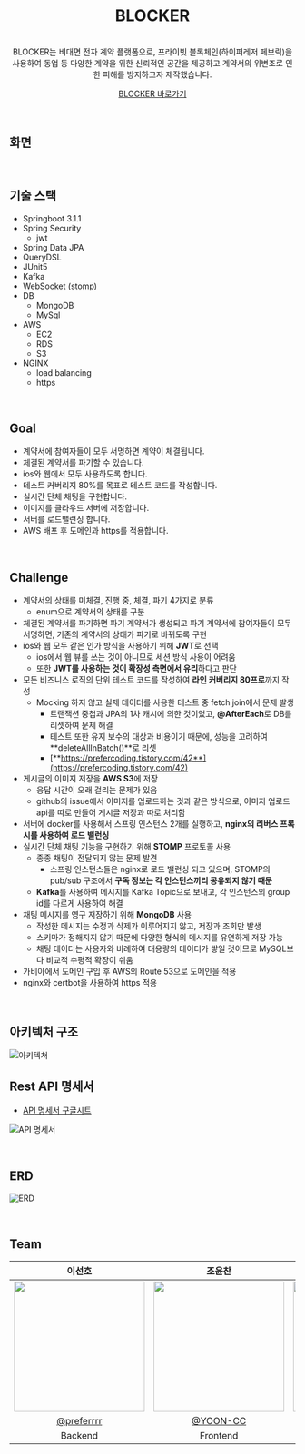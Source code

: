 <div align="center" >

# BLOCKER

</div>


<div align="center" >
</br>
BLOCKER는 비대면 전자 계약 플랫폼으로, 프라이빗 블록체인(하이퍼레저 페브릭)을 사용하여 동업 등 다양한 계약을 위한 신뢰적인 공간을 제공하고 계약서의 위변조로 인한 피해를 방지하고자 제작했습니다.

</br>


[BLOCKER 바로가기](https://blockerrrr.site)

</div>

</br>

## 화면
</br>


## 기술 스택
- Springboot 3.1.1
- Spring Security
    - jwt
- Spring Data JPA
- QueryDSL
- JUnit5
- Kafka
- WebSocket (stomp)
- DB
    - MongoDB
    - MySql
- AWS
    - EC2
    - RDS
    - S3
- NGINX
    - load balancing
    - https

</br>

## Goal

- 계약서에 참여자들이 모두 서명하면 계약이 체결됩니다.
- 체결된 계약서를 파기할 수 있습니다.
- ios와 웹에서 모두 사용하도록 합니다.
- 테스트 커버리지 80%를 목표로 테스트 코드를 작성합니다.
- 실시간 단체 채팅을 구현합니다.
- 이미지를 클라우드 서버에 저장합니다.
- 서버를 로드밸런싱 합니다.
- AWS 배포 후 도메인과 https를 적용합니다.

</br>

## Challenge

- 계약서의 상태를 미체결, 진행 중, 체결, 파기 4가지로 분류
  - enum으로 계약서의 상태를 구분
- 체결된 계약서를 파기하면 파기 계약서가 생성되고 파기 계약서에 참여자들이 모두 서명하면, 기존의 계약서의 상태가 파기로 바뀌도록 구현
- ios와 웹 모두 같은 인가 방식을 사용하기 위해 **JWT**로 선택
  - ios에서 웹 뷰를 쓰는 것이 아니므로 세션 방식 사용이 어려움
  - 또한 **JWT를 사용하는 것이 확장성 측면에서 유리**하다고 판단
- 모든 비즈니스 로직의 단위 테스트 코드를 작성하여 **라인 커버리지 80프로**까지 작성
  - Mocking 하지 않고 실제 데이터를 사용한 테스트 중 fetch join에서 문제 발생
    - 트랜잭션 중첩과 JPA의 1차 캐시에 의한 것이었고,
      **@AfterEach**로 DB를 리셋하여 문제 해결
    - 테스트 또한 유지 보수의 대상과 비용이기 때문에, 성능을 고려하여 **deleteAllInBatch()**로 리셋
    - [**https://prefercoding.tistory.com/42**](https://prefercoding.tistory.com/42)
- 게시글의 이미지 저장을 **AWS S3**에 저장
  - 응답 시간이 오래 걸리는 문제가 있음
  - github의 issue에서 이미지를 업로드하는 것과 같은 방식으로, 이미지 업로드 api를 따로 만들어 게시글 저장과 따로 처리함
- 서버에 docker를 사용해서 스프링 인스턴스 2개를 실행하고, **nginx의 리버스 프록시를 사용하여 로드 밸런싱**
- 실시간 단체 채팅 기능을 구현하기 위해 **STOMP** 프로토콜 사용
  - 종종 채팅이 전달되지 않는 문제 발견
    - 스프링 인스턴스들은 nginx로 로드 밸런싱 되고 있으며,
      STOMP의 pub/sub 구조에서 **구독 정보는 각 인스턴스끼리 공유되지 않기 때문**
  - **Kafka**를 사용하여 메시지를 Kafka Topic으로 보내고, 각 인스턴스의 group id를 다르게 사용하여 해결
- 채팅 메시지를 영구 저장하기 위해 **MongoDB** 사용
  - 작성한 메시지는 수정과 삭제가 이루어지지 않고, 저장과 조회만 발생
  - 스키마가 정해지지 않기 때문에 다양한 형식의 메시지를 유연하게 저장 가능
  - 채팅 데이터는 사용자와 비례하여 대용량의 데이터가 쌓일 것이므로 MySQL보다 비교적 수평적 확장이 쉬움
- 가비아에서 도메인 구입 후 AWS의 Route 53으로 도메인을 적용
- nginx와 certbot을 사용하여 https 적용

</br>


## 아키텍처 구조
![아키텍쳐](https://github.com/preferrrr/BLOCKER_SERVER/assets/99793526/6102bef9-f0f8-4103-9c68-6b39d668ea92)

## Rest API 명세서
- [API 명세서 구글시트](https://docs.google.com/spreadsheets/d/1DFMd0ERGCjn0O0FpOp1oUvjnTeKOAhN43ziPQ3hMcdg/edit#gid=2006977463) 

![API 명세서](https://github.com/preferrrr/BLOCKER_SERVER/assets/99793526/c4731807-afd7-4ecf-8ec2-bd66e6b6cb54)

</br>

## ERD
![ERD](https://github.com/preferrrr/BLOCKER_SERVER/assets/99793526/4c8d2f64-2790-4d21-bf3b-082db1aa87ea) 

</br>


## Team
<div align="center" >


 
|이선호|조윤찬|오예준|
|:---:|:---:|:---:|
|<img width="230px" src="https://avatars.githubusercontent.com/u/99793526?v=4"/> | <img width="230px" src="https://avatars.githubusercontent.com/u/87313979?v=4"/> |<img width="230px" src="https://avatars.githubusercontent.com/u/101854418?v=4"/> |
|[@preferrrr](https://github.com/preferrrr)|[@YOON-CC](https://github.com/YOON-CC)|[@nu-jey](https://github.com/ddogong)|
|Backend| Frontend | ios |

</div>

</br>
